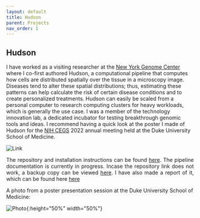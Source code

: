 ```yaml
---
layout: default
title: Hudson
parent: Projects
nav_order: 1
---
```


## Hudson

<p align="justify ">
  
I have worked as a visiting researcher at the <a href="https://www.nygenome.org">New York Genome Center</a> where I co-first authored Hudson, a computational pipeline that computes how cells are distributed spatially over the tissue in a microscopy image. Diseases tend to alter these spatial distributions; thus, estimating these patterns can help calculate the risk of certain disease conditions and to create personalized treatments. Hudson can easily be scaled from a personal computer to research computing clusters for heavy workloads, which is generally the use case. I was a member of the technology innovation lab, a dedicated incubator for testing breakthrough genomic tools and ideas. I recommend having a quick look at the poster I made of Hudson for the <a href="https://www.genome.gov/Funded-Programs-Projects/Centers-of-Excellence-in-Genomic-Science">NIH CEGS</a> 2022 annual meeting held at the Duke University School of Medicine.   
  
</p>

![Link](https://user-images.githubusercontent.com/42875353/201494678-fa69b6e2-fd48-4fbc-bdf9-66be7fbef3d2.png)

<p align="justify ">
The repository and installation instructions can be found  <a href="https://github.com/nygctech/hudson">here</a>. The pipeline documentation is currently in progress. Incase the repository link does not work, a backup copy can be viewed <a href="https://github.com/jsingh-pb10/hudson_backup">here</a>. I have also made a report of it, which can be found here <a href="https://jsingh-pb10.github.io/personal_site/projects/hudson_report.pdf">here</a>
</p>

A photo from a poster presentation session at the Duke University School of Medicine:

![Photo](https://user-images.githubusercontent.com/42875353/201494797-464c843b-7ea1-4df1-93b4-67a1cc91371c.jpg){:height="50%" width="50%"}

